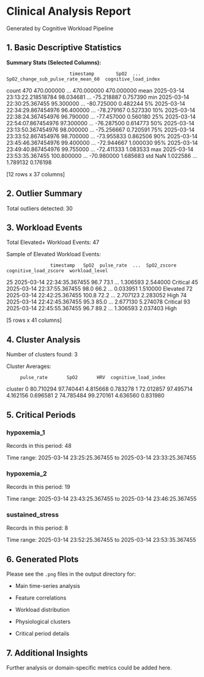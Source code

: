 # Clinical Analysis Report

Generated by Cognitive Workload Pipeline

## 1. Basic Descriptive Statistics

**Summary Stats (Selected Columns):**

                           timestamp        SpO2  ...  SpO2_change_sub_pulse_rate_mean_60  cognitive_load_index
count                            470  470.000000  ...                          470.000000            470.000000
mean   2025-03-14 23:13:22.218518784   98.034681  ...                          -75.218887              0.757390
min       2025-03-14 22:30:25.367455   95.300000  ...                          -80.725000              0.482244
5%     2025-03-14 22:34:29.867454976   96.400000  ...                          -78.279167              0.527330
10%    2025-03-14 22:38:24.367454976   96.790000  ...                          -77.457000              0.560180
25%    2025-03-14 22:54:07.867454976   97.300000  ...                          -76.287500              0.614773
50%    2025-03-14 23:13:50.367454976   98.000000  ...                          -75.256667              0.720591
75%    2025-03-14 23:33:52.867454976   98.700000  ...                          -73.955833              0.862506
90%    2025-03-14 23:45:46.367454976   99.400000  ...                          -72.944667              1.000030
95%    2025-03-14 23:49:40.867454976   99.755000  ...                          -72.411333              1.083533
max       2025-03-14 23:53:35.367455  100.800000  ...                          -70.980000              1.685683
std                              NaN    1.022586  ...                            1.789132              0.176198

[12 rows x 37 columns]

## 2. Outlier Summary

Total outliers detected: 30

## 3. Workload Events

Total Elevated+ Workload Events: 47

Sample of Elevated Workload Events:

                    timestamp   SpO2  pulse_rate  ...  SpO2_zscore  cognitive_load_zscore  workload_level
25 2025-03-14 22:34:35.367455   96.7        73.1  ...     1.306593               2.544000        Critical
45 2025-03-14 22:37:55.367455   98.0        66.2  ...     0.033951               1.510000        Elevated
72 2025-03-14 22:42:25.367455  100.8        72.2  ...     2.707123               2.283052            High
74 2025-03-14 22:42:45.367455   95.3        85.0  ...     2.677130               5.274078        Critical
93 2025-03-14 22:45:55.367455   96.7        89.2  ...     1.306593               2.037403            High

[5 rows x 41 columns]

## 4. Cluster Analysis

Number of clusters found: 3

Cluster Averages:

         pulse_rate       SpO2       HRV  cognitive_load_index
cluster
0         80.710294  97.740441  4.815668              0.783278
1         72.012857  97.495714  4.162156              0.696581
2         74.785484  99.270161  4.636560              0.831980

## 5. Critical Periods

### hypoxemia_1

Records in this period: 48

Time range: 2025-03-14 23:25:25.367455 to 2025-03-14 23:33:25.367455

### hypoxemia_2

Records in this period: 19

Time range: 2025-03-14 23:43:25.367455 to 2025-03-14 23:46:25.367455

### sustained_stress

Records in this period: 8

Time range: 2025-03-14 23:52:25.367455 to 2025-03-14 23:53:35.367455

## 6. Generated Plots

Please see the `.png` files in the output directory for:

- Main time-series analysis
- Feature correlations

- Workload distribution
- Physiological clusters
- Critical period details

## 7. Additional Insights

Further analysis or domain-specific metrics could be added here.
